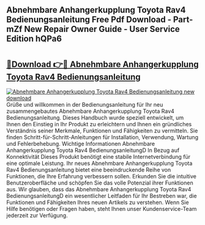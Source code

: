 ## Abnehmbare Anhangerkupplung Toyota Rav4 Bedienungsanleitung Free Pdf Download - Part-mZf New Repair Owner Guide - User Service Edition hQPa6

# <h2><a href="http://df544f.blite.top/?on=Abnehmbare+Anhangerkupplung+Toyota+Rav4+Bedienungsanleitung">🔗Download 👉🔴 Abnehmbare Anhangerkupplung Toyota Rav4 Bedienungsanleitung</a></h2>

[![Abnehmbare Anhangerkupplung Toyota Rav4 Bedienungsanleitung new download](https://i.imgur.com/lujVjoI.png)](http://df544f.blite.top/?on=Abnehmbare+Anhangerkupplung+Toyota+Rav4+Bedienungsanleitung)
Grüße und willkommen in der Bedienungsanleitung für Ihr neu zusammengebautes Abnehmbare Anhangerkupplung Toyota Rav4 Bedienungsanleitung. Dieses Handbuch wurde speziell entwickelt, um Ihnen den Einstieg in Ihr Produkt zu erleichtern und Ihnen ein gründliches Verständnis seiner Merkmale, Funktionen und Fähigkeiten zu vermitteln. Sie finden Schritt-für-Schritt-Anleitungen für Installation, Verwendung, Wartung und Fehlerbehebung. Wichtige Informationen Abnehmbare Anhangerkupplung Toyota Rav4 BedienungsanleitungD In Bezug auf Konnektivität Dieses Produkt benötigt eine stabile Internetverbindung für eine optimale Leistung. Ihr neues Abnehmbare Anhangerkupplung Toyota Rav4 Bedienungsanleitung bietet eine beeindruckende Reihe von Funktionen, die Ihre Erfahrung verbessern sollen. Erkunden Sie die intuitive Benutzeroberfläche und schöpfen Sie das volle Potenzial ihrer Funktionen aus. Wir glauben, dass das Abnehmbare Anhangerkupplung Toyota Rav4 BedienungsanleitungD ein wesentlicher Leitfaden für Ihr Bestreben war, die Funktionen und Fähigkeiten Ihres neuen Artikels zu verstehen. Wenn Sie Hilfe benötigen oder Fragen haben, steht Ihnen unser Kundenservice-Team jederzeit zur Verfügung.
